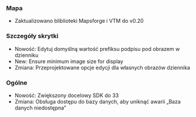 ### Mapa
- Zaktualizowano bliblioteki Mapsforge i VTM do v0.20

### Szczegóły skrytki
- Nowość: Edytuj domyślną wartość prefiksu podpisu pod obrazem w dzienniku
- New: Ensure minimum image size for display
- Zmiana: Przeprojektowane opcje edycji dla własnych obrazów dziennika

### Ogólne
- Nowość: Zwiększony docelowy SDK do 33
- Zmiana: Obsługa dostępu do bazy danych, aby uniknąć awarii „Baza danych niedostępna”

